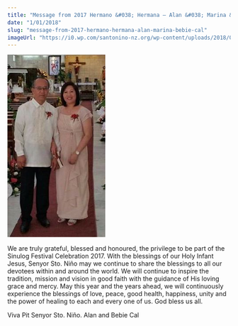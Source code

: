 ```yaml
---
title: "Message from 2017 Hermano &#038; Hermana – Alan &#038; Marina &#8216;Bebie' Cal"
date: "1/01/2018"
slug: "message-from-2017-hermano-hermana-alan-marina-bebie-cal"
imageUrl: "https://i0.wp.com/santonino-nz.org/wp-content/uploads/2018/01/26803275_1755698301128453_216495781_n.jpg?resize=221%2C411"
---
```


![](assets\images\26803275_1755698301128453_216495781_n.jpg)

We are truly grateful, blessed and honoured, the privilege to be part of the Sinulog Festival Celebration 2017. With the blessings of our Holy Infant Jesus, Senyor Sto. Niño may we continue to share the blessings to all our devotees within and around the world. We will continue to inspire the tradition, mission and vision in good faith with the guidance of His loving grace and mercy. May this year and the years ahead, we will continuously experience the blessings of love, peace, good health, happiness, unity and the power of healing to each and every one of us. God bless us all.

Viva Pit Senyor Sto. Niño. Alan and Bebie Cal